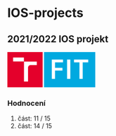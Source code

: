 # IOS-projects
## 2021/2022 IOS projekt

<img src="./other/images/FIT_zkratka_barevne_RGB_CZ.png" width="200">

### Hodnocení
1. část: 11 / 15 
2. část: 14 / 15
